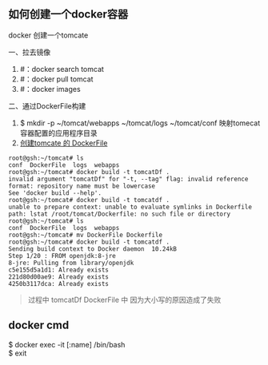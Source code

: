 ## 如何创建一个docker容器

docker 创建一个tomcate

一、拉去镜像

1. #：docker search tomcat
2. #：docker pull tomcat
3. #：docker images

二、通过DockerFile构建

1. $ mkdir -p ~/tomcat/webapps ~/tomcat/logs ~/tomcat/conf
  映射tomecat容器配置的应用程序目录
2. [创建tomcate 的 DockerFile](https://github.com/docker-library/tomcat/blob/9ecc2f5cbaaedbe74c91cc3ecf1bab5192e741a6/8.5/jre8/Dockerfile)
```
root@gsh:~/tomcat# ls
conf  DockerFile  logs  webapps
root@gsh:~/tomcat# docker build -t tomcatDf .
invalid argument "tomcatDf" for "-t, --tag" flag: invalid reference format: repository name must be lowercase
See 'docker build --help'.
root@gsh:~/tomcat# docker build -t tomcatdf .
unable to prepare context: unable to evaluate symlinks in Dockerfile path: lstat /root/tomcat/Dockerfile: no such file or directory
root@gsh:~/tomcat# ls
conf  DockerFile  logs  webapps
root@gsh:~/tomcat# mv DockerFile Dockerfile
root@gsh:~/tomcat# docker build -t tomcatdf .
Sending build context to Docker daemon  10.24kB
Step 1/20 : FROM openjdk:8-jre
8-jre: Pulling from library/openjdk
c5e155d5a1d1: Already exists
221d80d00ae9: Already exists
4250b3117dca: Already exists
```
> 过程中 tomcatDf DockerFile 中 因为大小写的原因造成了失败

## docker cmd
  $ docker exec -it [:name] /bin/bash  
  $ exit




